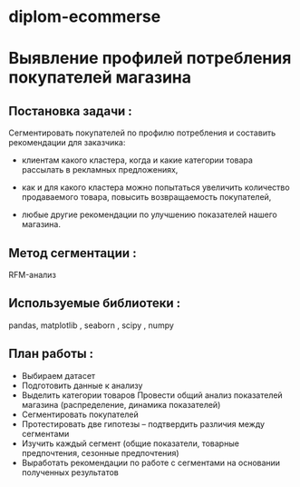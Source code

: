 # diplom-ecommerse

# Выявление профилей потребления покупателей магазина
## Постановка задачи :
Сегментировать покупателей по профилю потребления и составить рекомендации для заказчика:

 * клиентам какого кластера, когда и какие категории товара рассылать в рекламных предложениях,

 * как и для какого кластера можно попытаться увеличить количество продаваемого товара, повысить
 возвращаемость покупателей,

 * любые другие рекомендации по улучшению показателей нашего магазина.
   
 ## Метод сегментации :
 RFM-анализ
 ## Используемые библиотеки :
   pandas, matplotlib , seaborn , scipy , numpy
##  План работы :
  * Выбираем датасет
  * Подготовить данные к анализу
  * Выделить категории товаров
   Провести общий анализ показателей магазина (распределение, динамика показателей)
  * Сегментировать покупателей
  * Протестировать две гипотезы – подтвердить различия между сегментами
  * Изучить каждый сегмент (общие показатели, товарные предпочтения, сезонные предпочтения)
  * Выработать рекомендации по работе с сегментами на основании полученных результатов
  
